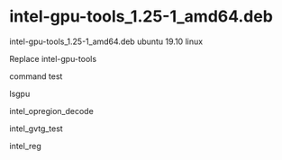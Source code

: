 # intel-gpu-tools_1.25-1_amd64.deb
intel-gpu-tools_1.25-1_amd64.deb ubuntu 19.10 linux

Replace intel-gpu-tools

command test

lsgpu

intel_opregion_decode

intel_gvtg_test

intel_reg
